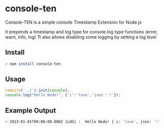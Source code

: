 console-ten
===========

Console-TEN is a simple console Timestamp Extension for Node.js

It prepends a timestamp and log type for console.log type functions (error, warn, info, log)
Tt also allows disabling some logging by setting a log level

Install
-------
```bash
> npm install console-ten
```

Usage
-----
```javascript
require('../').init(console);
console.log("Hello Node!", {'i':'love','json':'!'});
```

Example Output
--------------
```bash
> 2013-01-01T00:00:00.000Z [LOG] :  Hello Node! { i: 'love', json: '!' }
```
